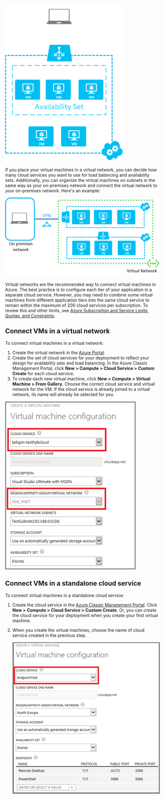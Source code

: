 ![Virtual machines in a standalone cloud service](./media/virtual-machines-common-classic-connect-vms/CloudServiceExample.png)

If you place your virtual machines in a virtual network, you can decide how many cloud services you want to use for load balancing and availability sets. Additionally, you can organize the virtual machines on subnets in the same way as your on-premises network and connect the virtual network to your on-premises network. Here's an example:

![Virtual machines in a virtual network](./media/virtual-machines-common-classic-connect-vms/VirtualNetworkExample.png)

Virtual networks are the recommended way to connect virtual machines in Azure. The best practice is to configure each tier of your application in a separate cloud service. However, you may need to combine some virtual machines from different application tiers into the same cloud service to remain within the maximum of 200 cloud services per subscription. To review this and other limits, see [Azure Subscription and Service Limits, Quotas, and Constraints](../articles/azure-subscription-service-limits.md).

## Connect VMs in a virtual network
To connect virtual machines in a virtual network:

1. Create the virtual network in the [Azure Portal](../articles/virtual-network/virtual-networks-create-vnet-classic-pportal.md).
2. Create the set of cloud services for your deployment to reflect your design for availability sets and load balancing. In the Azure Classic Management Portal, click **New > Compute > Cloud Service > Custom Create** for each cloud service.
3. To create each new virtual machine, click **New > Compute > Virtual Machine > From Gallery**. Choose the correct cloud service and virtual network for the VM. If the cloud service is already joined to a virtual network, its name will already be selected for you.

![Selecting a cloud service for a virtual machine](./media/virtual-machines-common-classic-connect-vms/VMConfig1.png)

## Connect VMs in a standalone cloud service
To connect virtual machines in a standalone cloud service:

1. Create the cloud service in the [Azure Classic Management Portal](http://manage.windowsazure.cn). Click **New > Compute > Cloud Service > Custom Create**. Or, you can create the cloud service for your deployment when you create your first virtual machine.
2. When you create the virtual machines, choose the name of cloud service created in the previous step.

    ![Add a virtual machine to an existing cloud service](./media/virtual-machines-common-classic-connect-vms/Connect-VM-to-CS.png)